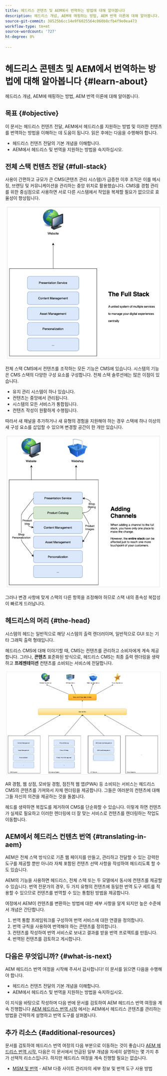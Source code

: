 ```yaml
---
title: 헤드리스 콘텐츠 및 AEM에서 번역하는 방법에 대해 알아봅니다
description: 헤드리스 개념, AEM에 매핑하는 방법, AEM 번역 이론에 대해 알아봅니다.
source-git-commit: 38525b6cc14e9f6025564c060b8cfb4f9e0ea473
workflow-type: tm+mt
source-wordcount: '727'
ht-degree: 0%

---
```


# 헤드리스 콘텐츠 및 AEM에서 번역하는 방법에 대해 알아봅니다 {#learn-about}

헤드리스 개념, AEM에 매핑하는 방법, AEM 번역 이론에 대해 알아봅니다.

## 목표 {#objective}

이 문서는 헤드리스 컨텐츠 전달, AEM에서 헤드리스를 지원하는 방법 및 이러한 컨텐츠를 번역하는 방법을 이해하는 데 도움이 됩니다. 읽은 후에는 다음을 수행해야 합니다.

* 헤드리스 컨텐츠 전달의 기본 개념을 이해합니다.
* AEM에서 헤드리스 및 번역을 지원하는 방법을 숙지하십시오.

## 전체 스택 컨텐츠 전달 {#full-stack}

사용이 간편하고 규모가 큰 CMS(콘텐츠 관리 시스템)가 급증한 이후 조직은 이를 메시징, 브랜딩 및 커뮤니케이션을 관리하는 중앙 위치로 활용했습니다. CMS를 경험 관리를 위한 중심점으로 사용하면 서로 다른 시스템에서 작업을 복제할 필요가 없으므로 효율성이 향상됩니다.

![기존의 전체 스택 CMS](/help/journey-headless/developer/assets/full-stack.png)

전체 스택 CMS에서 컨텐츠를 조작하는 모든 기능은 CMS에 있습니다. 시스템의 기능은 CMS 스택의 다양한 구성 요소를 구성합니다. 전체 스택 솔루션에는 많은 이점이 있습니다.

* 유지 관리 시스템이 하나 있습니다.
* 컨텐츠는 중앙에서 관리됩니다.
* 시스템의 모든 서비스가 통합됩니다.
* 컨텐츠 작성이 원활하게 수행됩니다.

따라서 새 채널을 추가하거나 새 유형의 경험을 지원해야 하는 경우 스택에 하나 이상의 새 구성 요소를 삽입할 수 있으며 변경할 공간이 한 개만 있습니다.

![스택에 새 채널 추가](/help/journey-headless/developer/assets/adding-channel.png)

그러나 변경 사항에 맞게 스택의 다른 항목을 조정해야 하므로 스택 내의 종속성 복잡성이 빠르게 드러납니다.

## 헤드리스의 머리 {#the-head}

시스템의 헤드는 일반적으로 해당 시스템의 출력 렌더러이며, 일반적으로 GUI 또는 기타 그래픽 출력 형태입니다.

헤드리스 CMS에 대해 이야기할 때, CMS는 컨텐츠를 관리하고 소비자에게 계속 제공합니다. 그러나, **콘텐츠** 표준화된 방식으로, 헤드리스 CMS는 최종 출력 렌더링을 생략하고 **프레젠테이션** 컨텐츠를 소비되는 서비스에 전달합니다.

![헤드리스 CMS](/help/journey-headless/developer/assets/headless-cms.png)

AR 경험, 웹 상점, 모바일 경험, 점진적 웹 앱(PWA) 등 소비되는 서비스는 헤드리스 CMS의 콘텐츠를 가져와서 자체 렌더링을 제공합니다. 그들은 여러분의 컨텐츠에 대해 그들 자신의 의견을 제공하는 것을 돌봅니다.

헤드를 생략하면 복잡도를 제거하여 CMS를 단순화할 수 있습니다. 이렇게 하면 컨텐츠가 실제로 필요하고 이러한 렌더링에 더 잘 맞는 서비스로 컨텐츠를 렌더링하는 작업도 이동합니다.

## AEM에서 헤드리스 컨텐츠 번역 {#translating-in-aem}

AEM은 전체 스택 방식으로 기존 웹 페이지를 만들고, 관리하고 전달할 수 있는 강력한 도구를 제공할 뿐만 아니라 자체 포함된 컨텐츠 선택 사항을 작성하여 헤드리도록 할 수도 있습니다.

AEM의 기능을 사용하면 헤드리스, 전체 스택 또는 두 모델에서 동시에 컨텐츠를 제공할 수 있습니다. 번역 전문가의 경우, 두 가지 유형의 컨텐츠에 동일한 번역 도구 세트를 적용할 수 있으므로 컨텐츠를 번역할 수 있는 통합된 방법을 제공합니다.

여정에서 AEM이 컨텐츠를 변환하는 방법에 대한 세부 사항을 알게 되지만 높은 수준에서 개념은 간단합니다.

1. 번역 통합 프레임워크를 구성하여 번역 서비스에 대한 연결을 정의합니다.
1. 번역 규칙을 사용하여 번역해야 하는 콘텐츠를 정의합니다.
1. 컨텐츠를 작성하여 번역 서비스로 보내고 결과를 받을 번역 프로젝트를 만듭니다.
1. 번역된 컨텐츠를 검토하고 게시합니다.

## 다음은 무엇입니까? {#what-is-next}

AEM 헤드리스 번역 여정을 시작해 주셔서 감사합니다! 이 문서를 읽으면 다음을 수행해야 합니다.

* 헤드리스 컨텐츠 전달의 기본 개념을 이해합니다.
* AEM에서 헤드리스 및 번역을 지원하는 방법을 숙지하십시오.

이 지식을 바탕으로 작성하며 다음 번에 문서를 검토하여 AEM 헤드리스 번역 여정을 계속 진행합니다 [AEM 헤드리스 번역 시작](getting-started.md) 에서는 AEM에서 헤드리스 콘텐츠를 관리하는 방법을 간략하게 설명하고 번역 도구를 살펴봅니다.

## 추가 리소스 {#additional-resources}

문서를 검토하여 헤드리스 번역 여정의 다음 부분으로 이동하는 것이 좋습니다 [AEM 헤드리스 번역 시작,](getting-started.md) 다음은 이 문서에서 언급된 일부 개념을 자세히 설명하는 몇 가지 추가 선택적 리소스입니다. 하지만 헤드리스 여정을 계속 진행할 필요는 없습니다.

* [MSM 및 번역](/help/sites-administering/msm-and-translation.md) - AEM 다중 사이트 관리자의 세부 정보 및 번역 도구 사용 방법
